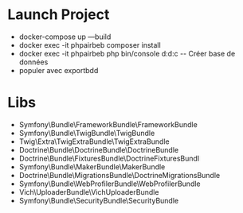 # Launch Project

- docker-compose up —build
- docker exec -it phpairbeb composer install
- docker exec -it phpairbeb php bin/console d:d:c -- Créer base de données
- populer avec exportbdd

# Libs

- Symfony\Bundle\FrameworkBundle\FrameworkBundle
- Symfony\Bundle\TwigBundle\TwigBundle
- Twig\Extra\TwigExtraBundle\TwigExtraBundle
- Doctrine\Bundle\DoctrineBundle\DoctrineBundle
- Doctrine\Bundle\FixturesBundle\DoctrineFixturesBundl
- Symfony\Bundle\MakerBundle\MakerBundle
- Doctrine\Bundle\MigrationsBundle\DoctrineMigrationsBundle
- Symfony\Bundle\WebProfilerBundle\WebProfilerBundle
- Vich\UploaderBundle\VichUploaderBundle
- Symfony\Bundle\SecurityBundle\SecurityBundle